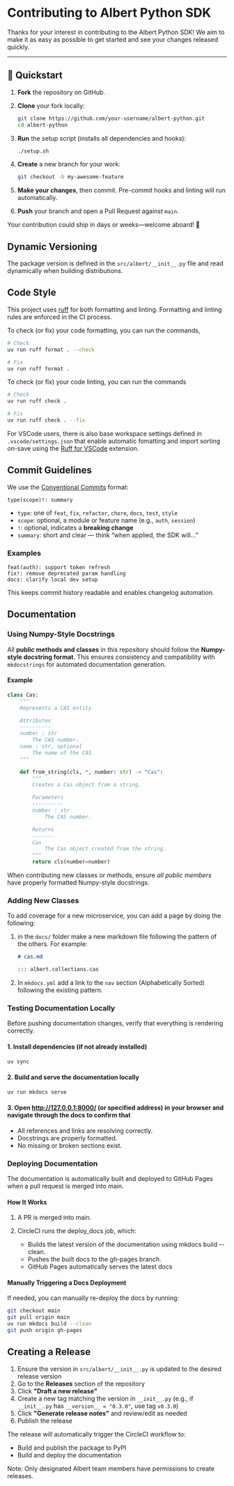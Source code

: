 # Contributing to Albert Python SDK

Thanks for your interest in contributing to the Albert Python SDK! We aim to make it as easy as possible to get started and see your changes released quickly.

---

## 🚀 Quickstart

1. **Fork** the repository on GitHub.
2. **Clone** your fork locally:

    ```bash
    git clone https://github.com/your-username/albert-python.git
    cd albert-python
    ```

3. **Run** the setup script (installs all dependencies and hooks):

    ```bash
    ./setup.sh
    ```

4. **Create** a new branch for your work:

    ```bash
    git checkout -b my-awesome-feature
    ```

5. **Make your changes**, then commit. Pre-commit hooks and linting will run automatically.
6. **Push** your branch and open a Pull Request against `main`.

Your contribution could ship in days or weeks—welcome aboard! 🚀

## Dynamic Versioning

The package version is defined in the `src/albert/__init__.py` file
and read dynamically when building distributions.

## Code Style

This project uses [ruff](https://docs.astral.sh/ruff/) for both formatting and linting.
Formatting and linting rules are enforced in the CI process.

To check (or fix) your code formatting, you can run the commands,

```bash
# Check
uv run ruff format . --check

# Fix
uv run ruff format .
```

To check (or fix) your code linting, you can run the commands

```bash
# Check
uv run ruff check .

# Fix
uv run ruff check . --fix
```

For VSCode users, there is also base workspace settings defined in `.vscode/settings.json` that enable
automatic fomatting and import sorting on-save using the
[Ruff for VSCode](https://marketplace.visualstudio.com/items?itemName=charliermarsh.ruff) extension.

## Commit Guidelines

We use the [Conventional Commits](https://www.conventionalcommits.org/) format:

```text
type(scope)!: summary
```

* `type`: one of `feat`, `fix`, `refactor`, `chore`, `docs`, `test`, `style`
* `scope`: optional, a module or feature name (e.g., `auth`, `session`)
* `!`: optional, indicates a **breaking change**
* `summary`: short and clear — think “when applied, the SDK will…”

### Examples

```text
feat(auth): support token refresh  
fix!: remove deprecated param handling  
docs: clarify local dev setup
```

This keeps commit history readable and enables changelog automation.

## Documentation

### Using Numpy-Style Docstrings

All **public methods and classes** in this repository should follow the **Numpy-style docstring format**. This ensures consistency and compatibility with `mkdocstrings` for automated documentation generation.

#### Example

```python
class Cas:
    """
    Represents a CAS entity.

    Attributes
    ----------
    number : str
        The CAS number.
    name : str, optional
        The name of the CAS.
    """

    def from_string(cls, *, number: str) -> "Cas":
        """
        Creates a Cas object from a string.

        Parameters
        ----------
        number : str
            The CAS number.

        Returns
        -------
        Cas
            The Cas object created from the string.
        """
        return cls(number=number)
```

When contributing new classes or methods, ensure *all public members* have properly formatted Numpy-style docstrings.

### Adding New Classes

To add coverage for a new microservice, you can add a page by doing the following:

 1. in the `docs/` folder make a new markdown file following the pattern of the others.
    For example:

    ```markdown
    # cas.md

    ::: albert.collections.cas
    ```

 2. In `mkdocs.yml` add a link to the `nav` section (Alphabetically Sorted) following the existing pattern.

### Testing Documentation Locally

Before pushing documentation changes, verify that everything is rendering correctly.

#### 1. Install dependencies (if not already installed)

```bash
uv sync
```

#### 2. Build and serve the documentation locally

```bash
uv run mkdocs serve
```

#### 3. Open <http://127.0.0.1:8000/> (or specified address) in your browser and navigate through the docs to confirm that

* All references and links are resolving correctly.
* Docstrings are properly formatted.
* No missing or broken sections exist.

### Deploying Documentation

The documentation is automatically built and deployed to GitHub Pages when a pull request is merged into main.

#### How It Works

1. A PR is merged into main.
2. CircleCI runs the deploy_docs job, which:

    * Builds the latest version of the documentation using mkdocs build --clean.
    * Pushes the built docs to the gh-pages branch.
    * GitHub Pages automatically serves the latest docs

#### Manually Triggering a Docs Deployment

If needed, you can manually re-deploy the docs by running:

```bash
git checkout main
git pull origin main
uv run mkdocs build --clean
git push origin gh-pages
```

## Creating a Release

1. Ensure the version in `src/albert/__init__.py` is updated to the desired release version
2. Go to the **Releases** section of the repository
3. Click **"Draft a new release"**
4. Create a new tag matching the version in `__init__.py` (e.g., if `__init__.py` has `__version__ = "0.3.0"`, use tag `v0.3.0`)
5. Click **"Generate release notes"** and review/edit as needed
6. Publish the release

The release will automatically trigger the CircleCI workflow to:

* Build and publish the package to PyPI
* Build and deploy the documentation

Note: Only designated Albert team members have permissions to create releases.
